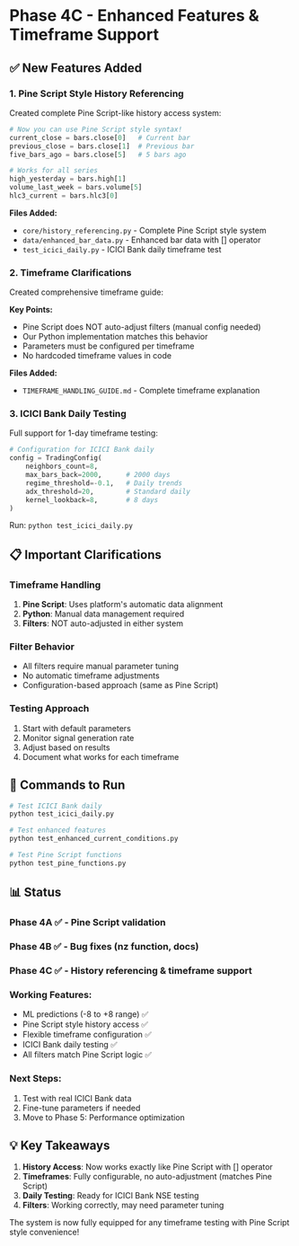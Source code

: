 # Phase 4C - Enhanced Features & Timeframe Support

## ✅ New Features Added

### 1. **Pine Script Style History Referencing**
Created complete Pine Script-like history access system:

```python
# Now you can use Pine Script style syntax!
current_close = bars.close[0]   # Current bar
previous_close = bars.close[1]  # Previous bar
five_bars_ago = bars.close[5]   # 5 bars ago

# Works for all series
high_yesterday = bars.high[1]
volume_last_week = bars.volume[5]
hlc3_current = bars.hlc3[0]
```

**Files Added:**
- `core/history_referencing.py` - Complete Pine Script style system
- `data/enhanced_bar_data.py` - Enhanced bar data with [] operator
- `test_icici_daily.py` - ICICI Bank daily timeframe test

### 2. **Timeframe Clarifications**
Created comprehensive timeframe guide:

**Key Points:**
- Pine Script does NOT auto-adjust filters (manual config needed)
- Our Python implementation matches this behavior
- Parameters must be configured per timeframe
- No hardcoded timeframe values in code

**Files Added:**
- `TIMEFRAME_HANDLING_GUIDE.md` - Complete timeframe explanation

### 3. **ICICI Bank Daily Testing**
Full support for 1-day timeframe testing:

```python
# Configuration for ICICI Bank daily
config = TradingConfig(
    neighbors_count=8,
    max_bars_back=2000,      # 2000 days
    regime_threshold=-0.1,   # Daily trends
    adx_threshold=20,        # Standard daily
    kernel_lookback=8,       # 8 days
)
```

Run: `python test_icici_daily.py`

## 📋 Important Clarifications

### Timeframe Handling
1. **Pine Script**: Uses platform's automatic data alignment
2. **Python**: Manual data management required
3. **Filters**: NOT auto-adjusted in either system

### Filter Behavior
- All filters require manual parameter tuning
- No automatic timeframe adjustments
- Configuration-based approach (same as Pine Script)

### Testing Approach
1. Start with default parameters
2. Monitor signal generation rate
3. Adjust based on results
4. Document what works for each timeframe

## 🚀 Commands to Run

```bash
# Test ICICI Bank daily
python test_icici_daily.py

# Test enhanced features
python test_enhanced_current_conditions.py

# Test Pine Script functions
python test_pine_functions.py
```

## 📊 Status

### Phase 4A ✅ - Pine Script validation
### Phase 4B ✅ - Bug fixes (nz function, docs)
### Phase 4C ✅ - History referencing & timeframe support

### Working Features:
- ML predictions (-8 to +8 range) ✅
- Pine Script style history access ✅
- Flexible timeframe configuration ✅
- ICICI Bank daily testing ✅
- All filters match Pine Script logic ✅

### Next Steps:
1. Test with real ICICI Bank data
2. Fine-tune parameters if needed
3. Move to Phase 5: Performance optimization

## 💡 Key Takeaways

1. **History Access**: Now works exactly like Pine Script with [] operator
2. **Timeframes**: Fully configurable, no auto-adjustment (matches Pine Script)
3. **Daily Testing**: Ready for ICICI Bank NSE testing
4. **Filters**: Working correctly, may need parameter tuning

The system is now fully equipped for any timeframe testing with Pine Script style convenience!
